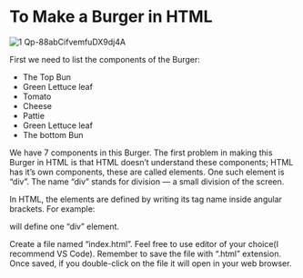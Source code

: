 # To Make a Burger in HTML 
![1 Qp-88abCifvemfuDX9dj4A](https://user-images.githubusercontent.com/55487019/110977226-338f6000-8362-11eb-8b93-8644afe4e01e.png)

First we need to list the components of the Burger:

- The Top Bun
- Green Lettuce leaf
- Tomato
- Cheese
- Pattie
- Green Lettuce leaf
- The bottom Bun

We have 7 components in this Burger. The first problem in making this Burger in HTML is that HTML doesn’t understand these components; HTML has it’s own components, these are called elements. One such element is “div”. The name “div” stands for division — a small division of the screen.

In HTML, the elements are defined by writing its tag name inside angular brackets. For example: <div></div> will define one “div” element.

Create a file named “index.html”. Feel free to use editor of your choice(I recommend VS Code). Remember to save the file with “.html” extension. Once saved, if you double-click on the file it will open in your web browser.
